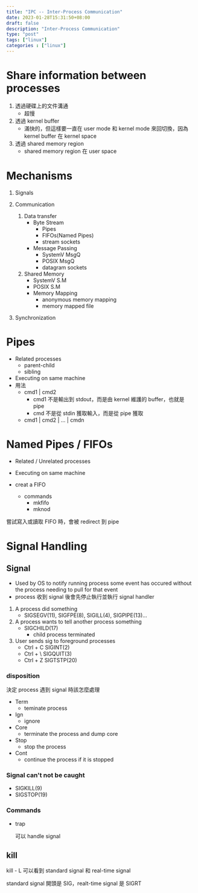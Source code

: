 ```yaml
---
title: "IPC -- Inter-Process Communication"
date: 2023-01-28T15:31:50+08:00
draft: false
description: "Inter-Process Communication"
type: "post"
tags: ["linux"]
categories : ["linux"]
---
```


# Share information between processes
1. 透過硬碟上的文件溝通
    - 超慢
2. 透過 kernel buffer
    - 滿快的，但這樣要一直在 user mode 和 kernel mode 來回切換，因為kernel buffer 在 kernel space
3. 透過 shared memory region
    - shared memory region 在 user space

# Mechanisms
1. Signals

2. Communication
    1. Data transfer
        - Byte Stream
            - Pipes
            - FIFOs(Named Pipes)
            - stream sockets
        - Message Passing
            - SystemV MsgQ
            - POSIX MsgQ
            - datagram sockets
    2. Shared Memory
        - SystemV S.M
        - POSIX S.M
        - Memory Mapping
            - anonymous memory mapping
            - memory mapped file
3. Synchronization

#  Pipes
- Related processes
    - parent-child
    - sibling
- Executing on same machine
- 用法
    - cmd1 | cmd2
        - cmd1 不是輸出到 stdout，而是由 kernel 維護的 buffer，也就是 pipe
        - cmd 不是從 stdin 獲取輸入，而是從 pipe 獲取
    - cmd1 | cmd2 | ... | cmdn


# Named Pipes / FIFOs
- Related / Unrelated processes
- Executing on same machine

- creat a FIFO
    - commands
        - mkfifo
        - mknod

嘗試寫入或讀取 FIFO 時，會被 redirect 到 pipe

# Signal Handling

## Signal
- Used by OS to notify running process some event has occured without the process needing to pull for that event
- process 收到 signal 後會先停止執行並執行 signal handler

1. A process did something
    - SIGSEGV(11), SIGFPE(8), SIGILL(4), SIGPIPE(13)...
2. A process wants to tell another process something
    - SIGCHILD(17)
        - child process terminated
3. User sends sig to foreground processes
    - Ctrl + C SIGINT(2)
    - Ctrl + \ SIGQUIT(3)
    - Ctrl + Z SIGTSTP(20)

### disposition
決定 process 遇到 signal 時該怎麼處理

- Term
    - teminate process
- Ign
    - ignore
- Core
    - terminate the process and dump core
- Stop
    - stop the process
- Cont
    - continue the process if it is stopped

### Signal can't not be caught
- SIGKILL(9)
- SIGSTOP(19)

### Commands
- trap

    可以 handle signal


## kill
kill - L 可以看到 standard signal 和 real-time signal

standard signal 開頭是 SIG，realt-time signal 是 SIGRT